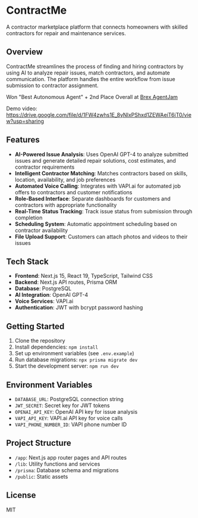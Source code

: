 # ContractMe

A contractor marketplace platform that connects homeowners with skilled contractors for repair and maintenance services.

## Overview

ContractMe streamlines the process of finding and hiring contractors by using AI to analyze repair issues, match contractors, and automate communication. The platform handles the entire workflow from issue submission to contractor assignment.

Won "Best Autonomous Agent" + 2nd Place Overall at [Brex AgentJam](https://luma.com/agentjam) 

Demo video: https://drive.google.com/file/d/1FW4zwhs1E_8yNIxPShxd1ZEWAeiT6jT0/view?usp=sharing 

## Features

- **AI-Powered Issue Analysis**: Uses OpenAI GPT-4 to analyze submitted issues and generate detailed repair solutions, cost estimates, and contractor requirements
- **Intelligent Contractor Matching**: Matches contractors based on skills, location, availability, and job preferences
- **Automated Voice Calling**: Integrates with VAPI.ai for automated job offers to contractors and customer notifications
- **Role-Based Interface**: Separate dashboards for customers and contractors with appropriate functionality
- **Real-Time Status Tracking**: Track issue status from submission through completion
- **Scheduling System**: Automatic appointment scheduling based on contractor availability
- **File Upload Support**: Customers can attach photos and videos to their issues

## Tech Stack

- **Frontend**: Next.js 15, React 19, TypeScript, Tailwind CSS
- **Backend**: Next.js API routes, Prisma ORM
- **Database**: PostgreSQL
- **AI Integration**: OpenAI GPT-4
- **Voice Services**: VAPI.ai
- **Authentication**: JWT with bcrypt password hashing

## Getting Started

1. Clone the repository
2. Install dependencies: `npm install`
3. Set up environment variables (see `.env.example`)
4. Run database migrations: `npx prisma migrate dev`
5. Start the development server: `npm run dev`

## Environment Variables

- `DATABASE_URL`: PostgreSQL connection string
- `JWT_SECRET`: Secret key for JWT tokens
- `OPENAI_API_KEY`: OpenAI API key for issue analysis
- `VAPI_API_KEY`: VAPI.ai API key for voice calls
- `VAPI_PHONE_NUMBER_ID`: VAPI phone number ID

## Project Structure

- `/app`: Next.js app router pages and API routes
- `/lib`: Utility functions and services
- `/prisma`: Database schema and migrations
- `/public`: Static assets

## License

MIT
